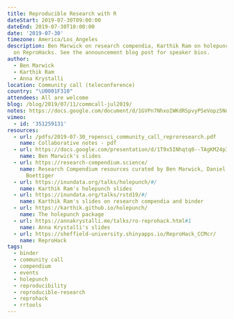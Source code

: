 ```yaml
---
title: Reproducible Research with R
dateStart: 2019-07-30T09:00:00
dateEnd: 2019-07-30T10:00:00
date: '2019-07-30'
timezone: America/Los_Angeles
description: Ben Marwick on research compendia, Karthik Ram on holepunch, Anna Krystalli
  on ReproHacks. See the announcement blog post for speaker bios.
author:
  - Ben Marwick
  - Karthik Ram
  - Anna Krystalli
location: Community call (teleconference)
country: "\U0001F310"
attendees: All are welcome
blog: /blog/2019/07/11/commcall-jul2019/
notes: https://docs.google.com/document/d/1GVPn7NhxoIWKdRSpvyPSeVopz5Nq793ohKWzwE1T1HE/edit?usp=sharing
vimeo:
  - id: '351259131'
resources:
  - url: /pdfs/2019-07-30_ropensci_community_call_reproresearch.pdf
    name: Collaborative notes - pdf
  - url: https://docs.google.com/presentation/d/1T9x5INhqtq0--TAgKM24pIUl4fKyRHpb1fjZsnH6i9o/edit#slide=id.g5e12047063_0_1
    name: Ben Marwick's slides
  - url: https://research-compendium.science/
    name: Research Compendium resources curated by Ben Marwick, Daniel Nüst, Carl
      Boettiger
  - url: https://inundata.org/talks/holepunch/#/
    name: Karthik Ram's holepunch slides
  - url: https://inundata.org/talks/rstd19/#/
    name: Karthik Ram's slides on research compendia and binder
  - url: https://karthik.github.io/holepunch/
    name: The holepunch package
  - url: https://annakrystalli.me/talks/ro-reprohack.html#1
    name: Anna Krystalli's slides
  - url: https://sheffield-university.shinyapps.io/ReproHack_CCMcr/
    name: ReproHack
tags:
  - binder
  - community call
  - compendium
  - events
  - holepunch
  - reproducibility
  - reproducible-research
  - reprohack
  - rrtools
---
```


